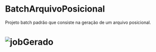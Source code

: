 # BatchArquivoPosicional
Projeto batch padrão que consiste na geração de um arquivo posicional.
# ![jobGerado](https://user-images.githubusercontent.com/55967893/138377467-5c5f1ec4-4d52-49ad-9c9d-fdec833178f9.png)
